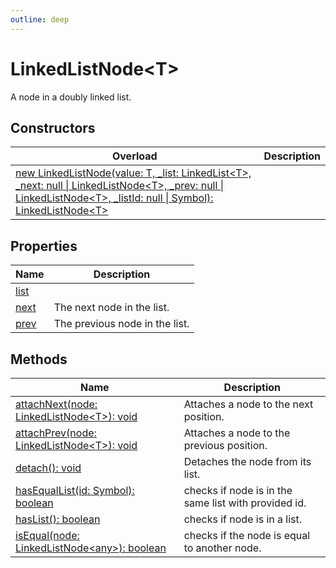 ```yaml
---
outline: deep
---
```


# ****LinkedListNode&lt;T&gt;****

A node in a doubly linked list.

## **Constructors**

| Overload                                                                                                                                                                                                                                                                                                                                                              | Description |
| --------------------------------------------------------------------------------------------------------------------------------------------------------------------------------------------------------------------------------------------------------------------------------------------------------------------------------------------------------------------- | ----------- |
| [new LinkedListNode&lpar;value&colon; T&comma; &lowbar;list&colon; LinkedList&lt;T&gt;&comma; &lowbar;next&colon; null &vert; LinkedListNode&lt;T&gt;&comma; &lowbar;prev&colon; null &vert; LinkedListNode&lt;T&gt;&comma; &lowbar;listId&colon; null &vert; Symbol&rpar;&colon; LinkedListNode&lt;T&gt;](/data-structures/LinkedListNode/constructors/constructors) |             |

## **Properties**

| Name                                                    | Description                    |
| ------------------------------------------------------- | ------------------------------ |
| [list](/data-structures/LinkedListNode/properties/list) |                                |
| [next](/data-structures/LinkedListNode/properties/next) | The next node in the list.     |
| [prev](/data-structures/LinkedListNode/properties/prev) | The previous node in the list. |

## **Methods**

| Name                                                                                                                        | Description                                          |
| --------------------------------------------------------------------------------------------------------------------------- | ---------------------------------------------------- |
| [attachNext&lpar;node&colon; LinkedListNode&lt;T&gt;&rpar;&colon; void](/data-structures/LinkedListNode/methods/attachNext) | Attaches a node to the next position.                |
| [attachPrev&lpar;node&colon; LinkedListNode&lt;T&gt;&rpar;&colon; void](/data-structures/LinkedListNode/methods/attachPrev) | Attaches a node to the previous position.            |
| [detach&lpar;&rpar;&colon; void](/data-structures/LinkedListNode/methods/detach)                                            | Detaches the node from its list.                     |
| [hasEqualList&lpar;id&colon; Symbol&rpar;&colon; boolean](/data-structures/LinkedListNode/methods/hasEqualList)             | checks if node is in the same list with provided id. |
| [hasList&lpar;&rpar;&colon; boolean](/data-structures/LinkedListNode/methods/hasList)                                       | checks if node is in a list.                         |
| [isEqual&lpar;node&colon; LinkedListNode&lt;any&gt;&rpar;&colon; boolean](/data-structures/LinkedListNode/methods/isEqual)  | checks if the node is equal to another node.         |

